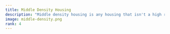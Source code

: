 ```yaml
---
title: Middle Density Housing
description: "Middle density housing is any housing that isn't a high rise appartment building or single family home on it's own lot. Most types of housing are middle density though looking around North America it might not feel that way. Middle density housing is often called \"missing middle housing\" but we don't call it that because here in Portland it isn't missing at all. Our city has a long and proud history of beautiful middle density housing. We want to protect the middle density housing that is already there and build even more of it!"
image: middle-density.png
rank: 4
---
```

